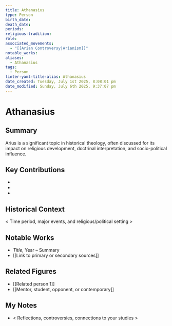 ```yaml
---
title: Athanasius
type: Person
birth_date: 
death_date: 
periods: 
religious-tradition: 
role: 
associated_movements:
  - "[[Arian Controversy|Arianism]]"
notable_works: 
aliases:
  - Athanasius
tags:
  - Person
linter-yaml-title-alias: Athanasius
date_created: Tuesday, July 1st 2025, 8:08:01 pm
date_modified: Sunday, July 6th 2025, 9:37:07 pm
---
```


# Athanasius

## Summary
Arius is a significant topic in historical theology, often discussed for its impact on religious development, doctrinal interpretation, and socio-political influence.

## Key Contributions
- 
- 
- 

## Historical Context
< Time period, major events, and religious/political setting >

## Notable Works
- *Title*, Year – Summary
- [[Link to primary or secondary sources]]


## Related Figures
- [[Related person 1]]
- [[Mentor, student, opponent, or contemporary]]

## My Notes
- < Reflections, controversies, connections to your studies >
